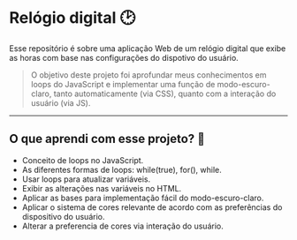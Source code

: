 # Relógio digital 🕑
Esse repositório é sobre uma aplicação Web de um relógio digital que exibe as horas com base nas configurações do dispotivo do usuário.

>O objetivo deste projeto foi aprofundar meus conhecimentos em loops do JavaScript e implementar uma função de modo-escuro-claro, tanto automaticamente (via CSS), quanto com a interação do usuário (via JS).

---

## O que aprendi com esse projeto? 🎯
- Conceito de loops no JavaScript.
- As diferentes formas de loops: while(true), for(), while.
- Usar loops para atualizar variáveis.
- Exibir as alterações nas variáveis no HTML.
- Aplicar as bases para implementação fácil do modo-escuro-claro.
- Aplicar o sistema de cores relevante de acordo com as preferências do dispositivo do usuário.
- Alterar a preferencia de cores via interação do usuário.
